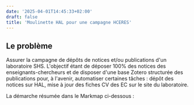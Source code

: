 ```yaml
---
date: '2025-04-01T14:45:33+02:00'
draft: false
title: 'Moulinette HAL pour une campagne HCERES'
---
```


## Le problème

Assurer la campagne de dépôts de notices et/ou publications d'un laboratoire SHS. L'objectif étant de déposer 100% des notices des enseignants-chercheurs et de disposer d'une base Zotero structurée des publications pour, à l'avenir, automatiser certaines tâches : dépôt des notices sur HAL, mise à jour des fiches CV des EC sur le site du laboratoire.

La démarche résumée dans le Markmap ci-dessous : 